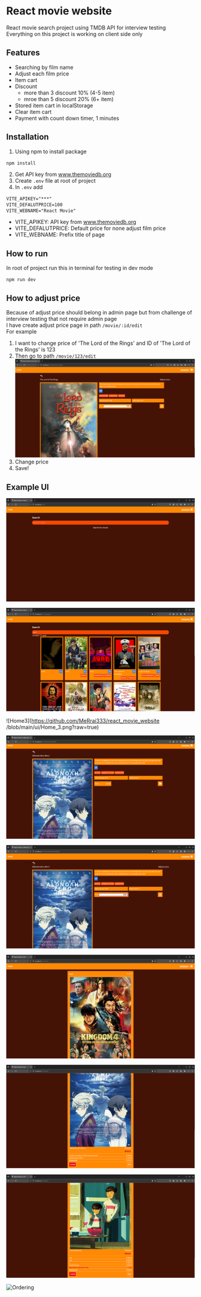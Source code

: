 # React movie website

React movie search project using TMDB API for interview testing\
Everything on this project is working on client side only
## Features

- Searching by film name
- Adjust each film price
- Item cart
- Discount
  * more than 3 discount 10% (4-5 item)
  * mroe than 5 discount 20% (6+ item)
- Stored item cart in localStorage
- Clear item cart
- Payment with count down timer, 1 minutes

## Installation
1. Using npm to install package
```bash
npm install
```
2. Get API key from www.themoviedb.org
3. Create `.env` file at root of project
4. In `.env` add
```
VITE_APIKEY="***"
VITE_DEFALUTPRICE=100
VITE_WEBNAME="React Movie"
```
- VITE_APIKEY: API key from www.themoviedb.org
- VITE_DEFALUTPRICE: Default price for none adjust film price
- VITE_WEBNAME: Prefix title of page

## How to run
In root of project run this in terminal for testing in dev mode
```
npm run dev
```

## How to adjust price
Because of adjust price should belong in admin page but from challenge of interview testing that not require admin page  
I have create adjust price page in path `/movie/:id/edit`  
For example  
1. I want to change price of 'The Lord of the Rings' and ID of 'The Lord of the Rings' is 123  
2. Then go to path `/movie/123/edit`  
![Home1](https://github.com/MeRrai333/react_movie_website/blob/main/ui/change_price_ui.png?raw=true)  
3. Change price  
4. Save!


## Example UI
![Home1](https://github.com/MeRrai333/react_movie_website/blob/main/ui/Home_1.png?raw=true)
    
![Home2](https://github.com/MeRrai333/react_movie_website/blob/main/ui/Home_2.png?raw=true)
    
![Home3](https://github.com/MeRrai333/react_movie_website /blob/main/ui/Home_3.png?raw=true)
    
![Movie_Detail](https://github.com/MeRrai333/react_movie_website/blob/main/ui/Movie_Detail.png?raw=true)
    
![Movie_Adjust](https://github.com/MeRrai333/react_movie_website/blob/main/ui/Movie_Adjust.png?raw=true)
    
![Cart1](https://github.com/MeRrai333/react_movie_website/blob/main/ui/Cart_1.png?raw=true)
    
![Cart2](https://github.com/MeRrai333/react_movie_website/blob/main/ui/Cart_2.png?raw=true)
    
![Cart3](https://github.com/MeRrai333/react_movie_website/blob/main/ui/Cart_3.png?raw=true)
    
![Ordering](https://github.com/MeRrai333/react_movie_website/blob/main/ui/Ordering.png.png?raw=true)
